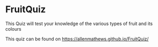 # FruitQuiz
This Quiz will test your knowledge of the various types of fruit and its colours

This quiz can be found on https://allenmathews.github.io/FruitQuiz/
